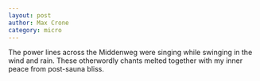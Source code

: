 ```yaml
---
layout: post
author: Max Crone
category: micro
---
```

The power lines across the Middenweg were singing while swinging in the wind and rain. These otherwordly chants melted together with my inner peace from post-sauna bliss.

